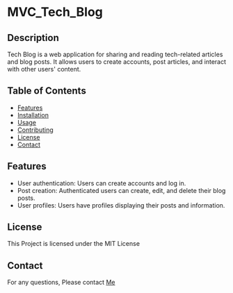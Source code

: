 # MVC_Tech_Blog


## Description

Tech Blog is a web application for sharing and reading tech-related articles and blog posts. It allows users to create accounts, post articles, and interact with other users' content.

## Table of Contents

- [Features](#features)
- [Installation](#installation)
- [Usage](#usage)
- [Contributing](#contributing)
- [License](#license)
- [Contact](#contact)

## Features

- User authentication: Users can create accounts and log in.
- Post creation: Authenticated users can create, edit, and delete their blog posts.
- User profiles: Users have profiles displaying their posts and information.

## License 
This Project is licensed under the MIT License


## Contact

For any questions, Please contact [Me](example@gmail.com)
